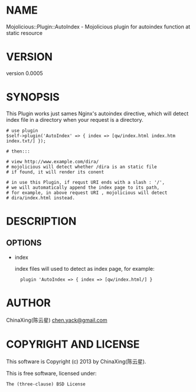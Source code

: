 # NAME

Mojolicious::Plugin::AutoIndex - Mojolicious plugin for autoindex function at static resource

# VERSION

version 0.0005

# SYNOPSIS

This Plugin works just sames Nginx's autoindex directive, which will detect index file in a directory when your request is a directory.

    # use plugin
    $self->plugin('AutoIndex' => { index => [qw/index.html index.htm index.txt/] });

    # then:::

    # view http://www.example.com/dira/
    # mojolicious will detect whether /dira is an static file
    # if found, it will render its conent

    # in use this Plugin, if requst URI ends with a slash : '/',
    # we will automatically append the index page to its path,
    # for example, in above request URI , mojolicious will detect
    # dira/index.html instead.

# DESCRIPTION

## OPTIONS

- index

    index files will used to detect as index page, for example:

        plugin 'AutoIndex => { index => [qw/index.html/] }

# AUTHOR

ChinaXing(陈云星) <chen.yack@gmail.com>

# COPYRIGHT AND LICENSE

This software is Copyright (c) 2013 by ChinaXing(陈云星).

This is free software, licensed under:

    The (three-clause) BSD License
